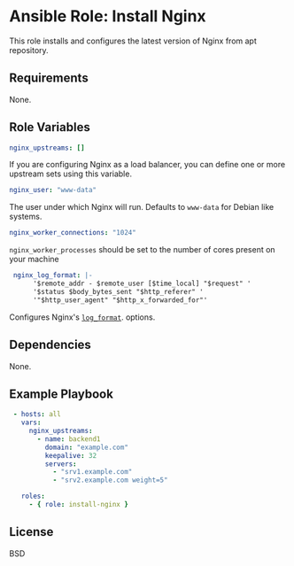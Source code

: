 Ansible Role: Install Nginx
=========

This role installs and configures the latest version of Nginx from apt repository.

Requirements
------------

None.

Role Variables
--------------
```yaml
nginx_upstreams: []
```
If you are configuring Nginx as a load balancer, you can define one or more upstream sets using this variable.
```yaml
nginx_user: "www-data"
```
The user under which Nginx will run. Defaults to `www-data` for Debian like systems.
```yaml
nginx_worker_connections: "1024"
```
`nginx_worker_processes` should be set to the number of cores present on your machine

```yaml
 nginx_log_format: |-
      '$remote_addr - $remote_user [$time_local] "$request" '
      '$status $body_bytes_sent "$http_referer" '
      '"$http_user_agent" "$http_x_forwarded_for"'
```

Configures Nginx's [`log_format`](http://nginx.org/en/docs/http/ngx_http_log_module.html#log_format). options. 


Dependencies
------------

None.

Example Playbook
----------------
```yaml
 - hosts: all
   vars:
     nginx_upstreams:
       - name: backend1
         domain: "example.com"
         keepalive: 32
         servers:
           - "srv1.example.com"
           - "srv2.example.com weight=5"

   roles:
     - { role: install-nginx }
```

License
-------

BSD


